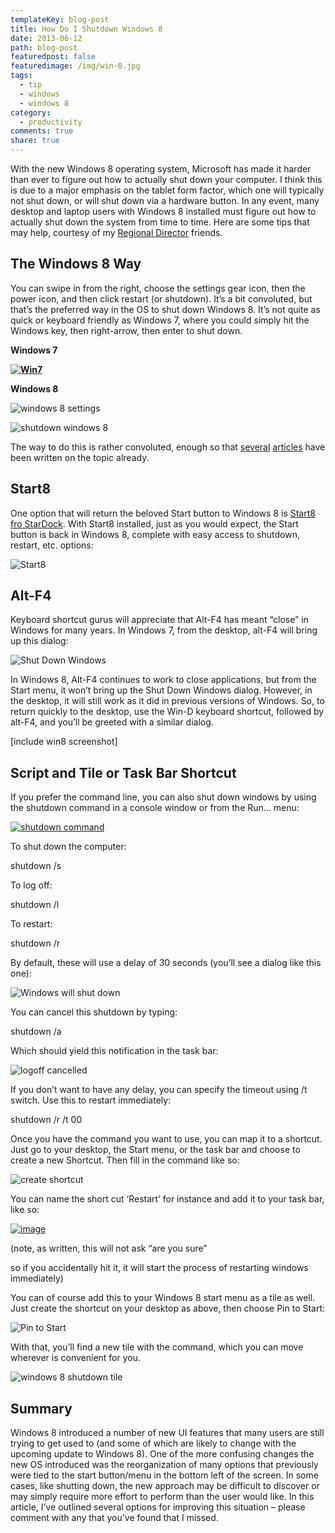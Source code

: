 ```yaml
---
templateKey: blog-post
title: How Do I Shutdown Windows 8
date: 2013-06-12
path: blog-post
featuredpost: false
featuredimage: /img/win-8.jpg
tags:
  - tip
  - windows
  - windows 8
category:
  - productivity
comments: true
share: true
---
```


With the new Windows 8 operating system, Microsoft has made it harder than ever to figure out how to actually shut down your computer. I think this is due to a major emphasis on the tablet form factor, which one will typically not shut down, or will shut down via a hardware button. In any event, many desktop and laptop users with Windows 8 installed must figure out how to actually shut down the system from time to time. Here are some tips that may help, courtesy of my [Regional Director](http://en.wikipedia.org/wiki/Microsoft_Regional_Director) friends.

## The Windows 8 Way

You can swipe in from the right, choose the settings gear icon, then the power icon, and then click restart (or shutdown). It’s a bit convoluted, but that’s the preferred way in the OS to shut down Windows 8. It’s not quite as quick or keyboard friendly as Windows 7, where you could simply hit the Windows key, then right-arrow, then enter to shut down.

**Windows 7**

[**![Win7](/img/win-7.png "Win7")**](/wp-content/uploads/Media/Default/Windows-Live-Writer/How-Do-I-Shutdown-Windows-8_1173E/image_2.png)

**Windows 8**

![windows 8 settings](/img/win-8.png "windows 8 settings")

![shutdown windows 8](/img/sleep.png "shutdown windows 8")

The way to do this is rather convoluted, enough so that [several](http://www.pcworld.com/article/2012202/how-to-shut-down-windows-8.html) [articles](http://lifehacker.com/create-the-shutdown-tile-thats-missing-from-windows-8-505599879) have been written on the topic already.

## Start8

One option that will return the beloved Start button to Windows 8 is [Start8 fro StarDock](http://www.stardock.com/products/start8). With Start8 installed, just as you would expect, the Start button is back in Windows 8, complete with easy access to shutdown, restart, etc. options:

![Start8](/img/start8.png "Start8")

## Alt-F4

Keyboard shortcut gurus will appreciate that Alt-F4 has meant “close” in Windows for many years. In Windows 7, from the desktop, alt-F4 will bring up this dialog:

![Shut Down Windows](/img/win-pre.png "Shut Down Windows")

In Windows 8, Alt-F4 continues to work to close applications, but from the Start menu, it won’t bring up the Shut Down Windows dialog. However, in the desktop, it will still work as it did in previous versions of Windows. So, to return quickly to the desktop, use the Win-D keyboard shortcut, followed by alt-F4, and you’ll be greeted with a similar dialog.

\[include win8 screenshot\]

## Script and Tile or Task Bar Shortcut

If you prefer the command line, you can also shut down windows by using the shutdown command in a console window or from the Run… menu:

[![shutdown command](/img/SNAGHTML24c8264_thumb.png "shutdown command")](/wp-content/uploads/Media/Default/Windows-Live-Writer/How-Do-I-Shutdown-Windows-8_1173E/SNAGHTML24c8264.png)

To shut down the computer:

shutdown /s

To log off:

shutdown /l

To restart:

shutdown /r

By default, these will use a delay of 30 seconds (you’ll see a dialog like this one):

![Windows will shut down](/img/SNAGHTML24fcdc5_1.png "Windows will shut down")

You can cancel this shutdown by typing:

shutdown /a

Which should yield this notification in the task bar:

![logoff cancelled](/img/SNAGHTML2507e6e_1.png "logoff cancelled")

If you don’t want to have any delay, you can specify the timeout using /t switch. Use this to restart immediately:

shutdown /r /t 00

Once you have the command you want to use, you can map it to a shortcut. Just go to your desktop, the Start menu, or the task bar and choose to create a new Shortcut. Then fill in the command like so:

![create shortcut](/img/SNAGHTML7ee7e3d7_1.png "create shortcut")

You can name the short cut ‘Restart’ for instance and add it to your task bar, like so:

[![image](/img/image_thumb.png "image")](/wp-content/uploads/Media/Default/Windows-Live-Writer/How-Do-I-Shutdown-Windows-8_1173E/image_8.png)

(note, as written, this will not ask “are you sure”

so if you accidentally hit it, it will start the process of restarting windows immediately)

You can of course add this to your Windows 8 start menu as a tile as well. Just create the shortcut on your desktop as above, then choose Pin to Start:

![Pin to Start](/img/pin-start.png "Pin to Start")

With that, you’ll find a new tile with the command, which you can move wherever is convenient for you.

![windows 8 shutdown tile](/img/shutdown.png "windows 8 shutdown tile")

## Summary

Windows 8 introduced a number of new UI features that many users are still trying to get used to (and some of which are likely to change with the upcoming update to Windows 8). One of the more confusing changes the new OS introduced was the reorganization of many options that previously were tied to the start button/menu in the bottom left of the screen. In some cases, like shutting down, the new approach may be difficult to discover or may simply require more effort to perform than the user would like. In this article, I’ve outlined several options for improving this situation – please comment with any that you’ve found that I missed.
